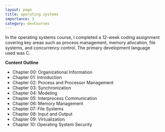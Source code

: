 ```yaml
---
layout: page
title: operating systems
importance: 3
category: devCourses
---
```


In the operating systems course, I completed a 12-week coding assignment covering key areas such as process management, memory allocation, file systems, and concurrency control. The primary development language used was C.

**Content Outline**  
- Chapter 00: Organizational Information  
- Chapter 01: Introduction  
- Chapter 02: Process and Processor Management  
- Chapter 03: Synchronization  
- Chapter 04: Modeling  
- Chapter 05: Interprocess Communication  
- Chapter 06: Memory Management  
- Chapter 07: File Systems  
- Chapter 08: Input and Output  
- Chapter 09: Virtualization  
- Chapter 10: Operating System Security  
